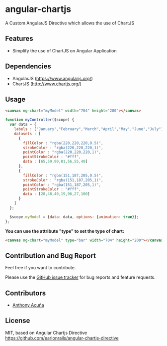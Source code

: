 angular-chartjs
===============

A Custom AngularJS Directive which allows the use of ChartJS


Features
--------
* Simplify the use of ChartJS on Angular Application

Dependencies
--------
* AngularJS (https://www.angularjs.org/)
* ChartJS (http://www.chartjs.org/)

Usage
--------
``` html
<canvas ng-chart="myModel" width="704" height="200"></canvas>
``` 
``` js
function myController($scope) {
  var data = {
    labels : ["January","February","March","April","May","June","July"],
    datasets : [
      {
        fillColor : "rgba(220,220,220,0.5)",
        strokeColor : "rgba(220,220,220,1)",
        pointColor : "rgba(220,220,220,1)",
        pointStrokeColor : "#fff",
        data : [65,59,90,81,56,55,40]
      },
      {
        fillColor : "rgba(151,187,205,0.5)",
        strokeColor : "rgba(151,187,205,1)",
        pointColor : "rgba(151,187,205,1)",
        pointStrokeColor : "#fff",
        data : [28,48,40,19,96,27,100]
      }
    ]
  };

  $scope.myModel = {data: data, options: {animation: true}};
};
``` 
**You can use the attribute "type" to set the type of chart:**
``` html
<canvas ng-chart="myModel" type="bar" width="704" height="200"></canvas>
```

Contribution and Bug Report
--------
Feel free if you want to contribute. 

Please use the [GitHub issue tracker](https://github.com/creaworlds/angular-chartjs/issues) for bug
reports and feature requests.

Contributors
--------
 - [Anthony Acuña](http://www.creaworlds.com.mx/)

License
--------
MIT, based on Angular Chartjs Directive
https://github.com/earlonrails/angular-chartjs-directive
